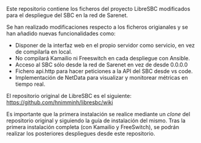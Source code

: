 Este repositorio contiene los ficheros del proyecto LibreSBC modificados para el despliegue del SBC en la red de Sarenet.

Se han realizado modificaciones respecto a los ficheros origianales y se han añadido nuevas funcionalidades como:
- Disponer de la interfaz web en el propio servidor como servicio, en vez de compilarla en local.
- No compilará Kamailio ni Freeswitch en cada despliegue con Ansible.
- Acceso al SBC sólo desde la red de Sarenet en vez de desde 0.0.0.0
- Fichero api.http para hacer peticiones a la API del SBC desde vs code.
- Implementación de NetData para visualizar y monitorear métricas en tiempo real. 

El repositorio original de LibreSBC es el siguiente: https://github.com/hnimminh/libresbc/wiki

Es importante que la primera instalación se realice mediante un *clone* del repositorio original y siguiendo la guía de instalación del mismo. 
Tras la primera instalación completa (con Kamailio y FreeSwitch), se podrán realizar los posteriores despliegues desde este repositorio.
